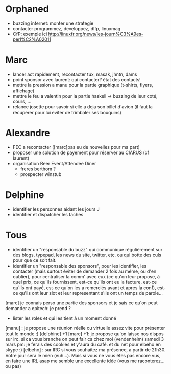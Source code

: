 
# Orphaned

- buzzing internet: monter une strategie
- contacter programmez, developpez, dlfp, linuxmag
- CfP: exemple ici http://linuxfr.org/news/les-journ%C3%A9es-perl%C2%A02011

# Marc

- lancer act rapidement, recontacter tux, masak, jhntn, dams
- point sponsor avec laurent: qui contacter? état des contacts!
- mettre la pression a manu pour la partie graphique (t-shirts, flyers, affichage)
- mettre le feu a valentin pour la partie haskell -> buzzing de leur coté, cours, ...
- relance josette pour savoir si elle a deja son billet d'avion (il faut la récuperer pour lui eviter de trimbaler ses bouquins)

# Alexandre

- FEC a recontacter ([marc]pas eu de nouvelles pour ma part)
- proposer une solution de payement pour réserver au CIARUS (cf laurent) 
- organisation Beer Event/Attendee Diner
    - freres berthom ? 
    - prospecter winstub 

# Delphine

- identifier les personnes aidant les jours J
- identifier et dispatcher les taches

# Tous

- identifier un "responsable du buzz" qui communique régulièrement sur des blogs, typepad, les news du site, twitter, etc. ou qui botte des culs pour que ce soit fait.
- identifier un "responsable des sponsors", pour les identifier, les contacter (mais surtout éviter de demander 2 fois au même, ou d'en oublier), pour centraliser la comm' avec eux (ce qu'on leur propose, à quel prix, ce qu'ils fournissent, est-ce qu'ils ont eu la facture, est-ce qu'ils ont payé, est-ce qu'on les a remerciés avant et apres la conf), est-ce qu'ils ont leur slot et leur representant s'ils ont un temps de parole...

[marc] je connais perso une partie des sponsors et je sais ce qu'on peut demander a epitech: je prend ? 

- lister les roles et qui les tient à un moment donné

[manu] : je propose une réunion réelle ou virtuelle assez vite pour présenter tout le monde :)
[delphine] +1
[marc] +1: je propose qu'on laisse nos dispos sur irc. si ca vous branche on peut fair ca chez moi (vendenheim) samedi 3 mars pm: je ferais des cookies et y'aura du café. et du net pour elbeho en skype :)
[elbeho] : sur IRC si vous souhaitez ma présence, à partir de 21h30. Votre jour sera le mien (euh...). Mais si vous ne vous êtes pas encore vus, en faire une IRL asap me semble une excellente idée (vous me raconterez... ou pas)


